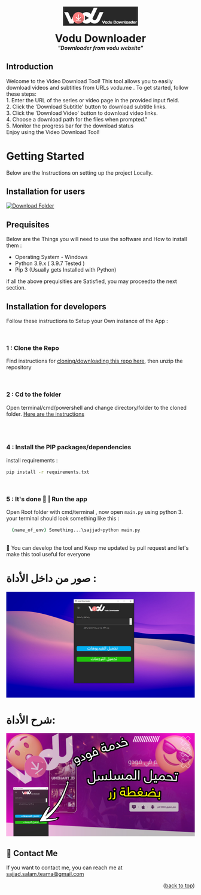 <div id="top"></div>

<p align="center">
  <img width="200" src="gui/assets/vodu_logo.png" alt="logo">
  <h1 align="center" style="margin: 0 auto 0 auto;">Vodu Downloader</h1>
  <h5 align="center" style="margin: 0 auto 0 auto;"> "Downloader from vodu website"</h5>
  </p>


 ##  Introduction
Welcome to the Video Download Tool!
    This tool allows you to easily download videos and subtitles from URLs vodu.me .
    To get started, follow these steps:
    <br>
    1. Enter the URL of the series or video page in the provided input field.
    <br>
    2. Click the 'Download Subtitle' button to download subtitle links.
    <br>
    3. Click the 'Download Video' button to download video links.
    <br>
    4. Choose a download path for the files when prompted."
    <br>
    5. Monitor the progress bar for the download status
    <br>
    Enjoy using the Video Download Tool!



  
# Getting Started  
Below are the Instructions on setting up the project Locally.</br>

## Installation for users

[![Download Folder](https://img.shields.io/badge/Download-App-red.svg)](https://github.com/sajjad-salam/Vodu_Downloader/dist/vodu_downloader.zip)




## Prequisites 
Below are the Things you will need to use the software and How to install them :
- Operating System - Windows
- Python 3.9.x ( 3.9.7 Tested )
- Pip 3 (Usually gets Installed with Python)

if all the above prequisities are Satisfied, you may proceedto the next section.

## Installation for developers 
Follow these instructions to Setup your Own instance of the App :

</br>


### 1 : Clone the Repo 
Find instructions for [cloning/downloading this repo here](https://docs.github.com/en/repositories/creating-and-managing-repositories/cloning-a-repository), then unzip the repository

</br>

### 2 : Cd to the folder

Open terminal/cmd/powershell and change directory/folder to the cloned folder. [Here are the instructions](https://www.howtogeek.com/659411/how-to-change-directories-in-command-prompt-on-windows-10/)

</br>



</br>

### 4 : Install the PIP packages/dependencies
install requirements :

```sh
pip install -r requirements.txt
```

</br>

### 5 : It's done 🎉 | Run the app
Open Root folder with cmd/terminal , now open `main.py` using python 3.
your terminal should look something like this :
```bash
  (name_of_env) Something...\sajjad>python main.py
```
</br>
🎉 You can develop the tool and Keep me updated by pull request  and let's make this tool useful for everyone


</br>
  




# صور من داخل الأداة :
![Banner](gui/assets/screen.jpg)


# شرح الأداة: 
[![Demo video](gui/assets/thumnil.jpg)](https://www.youtube.com/watch)



## 📝 Contact Me

If you want to contact me, you can
reach me at sajjad.salam.teama@gmail.com



<p align="right">(<a href="#top">back to top</a>)</p>
